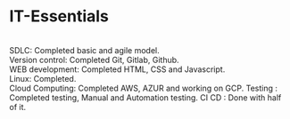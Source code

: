 # IT-Essentials

<br>SDLC: Completed basic and agile model.
<br>
Version control: Completed Git, Gitlab, Github.
<br>
WEB development: Completed HTML, CSS and Javascript.
<br>
Linux: Completed.
<br>
Cloud Computing: Completed AWS, AZUR and working on GCP.
Testing : Completed testing, Manual and Automation testing.
CI CD : Done with half of it.


